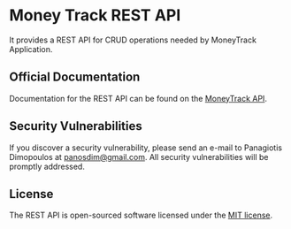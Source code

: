 # Money Track REST API

It provides a REST API for CRUD operations needed by MoneyTrack Application.

## Official Documentation

Documentation for the REST API can be found on the [MoneyTrack API](https://documenter.getpostman.com/view/4800685/S1LzwReP).

## Security Vulnerabilities

If you discover a security vulnerability, please send an e-mail to Panagiotis Dimopoulos at panosdim@gmail.com. All security vulnerabilities will be promptly addressed.

## License

The REST API is open-sourced software licensed under the [MIT license](https://opensource.org/licenses/MIT).
